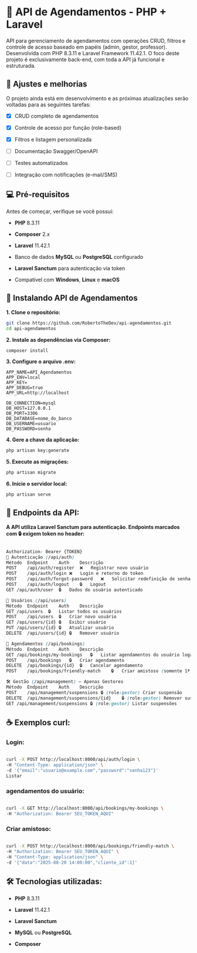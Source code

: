 # 📅 API de Agendamentos - PHP + Laravel
API para gerenciamento de agendamentos com operações CRUD, filtros e controle de acesso baseado em papéis (admin, gestor, professor).
Desenvolvida com PHP 8.3.11 e Laravel Framework 11.42.1.
O foco deste projeto é exclusivamente back-end, com toda a API já funcional e estruturada.

## 📌 Ajustes e melhorias
O projeto ainda está em desenvolvimento e as próximas atualizações serão voltadas para as seguintes tarefas:

 - [x] CRUD completo de agendamentos

 - [x] Controle de acesso por função (role-based)

 - [x] Filtros e listagem personalizada

 - [ ] Documentação Swagger/OpenAPI

 - [ ] Testes automatizados

 - [ ] Integração com notificações (e-mail/SMS)

## 💻 Pré-requisitos
Antes de começar, verifique se você possui:

- **PHP** 8.3.11

- **Composer** 2.x

- **Laravel** 11.42.1

- Banco de dados **MySQL** ou **PostgreSQL** configurado

- **Laravel Sanctum** para autenticação via token

- Compatível com **Windows**, **Linux** e **macOS**

## 🚀 Instalando API de Agendamentos
**1. Clone o repositório:**

```bash
git clone https://github.com/RobertoTheDev/api-agendamentos.git
cd api-agendamentos
```
**2. Instale as dependências via Composer:**

```bash
composer install
```
**3. Configure o arquivo .env:**

```env
APP_NAME=API_Agendamentos
APP_ENV=local
APP_KEY=
APP_DEBUG=true
APP_URL=http://localhost

DB_CONNECTION=mysql
DB_HOST=127.0.0.1
DB_PORT=3306
DB_DATABASE=nome_do_banco
DB_USERNAME=usuario
DB_PASSWORD=senha
```
**4. Gere a chave da aplicação:**

```bash
php artisan key:generate
```
**5. Execute as migrações:**

```bash
php artisan migrate
```
**6. Inicie o servidor local:**

```bash
php artisan serve
```
## 📡 Endpoints da API:
**A API utiliza Laravel Sanctum para autenticação.
Endpoints marcados com 🔒 exigem token no header:**

```css

Authorization: Bearer {TOKEN}
🔑 Autenticação (/api/auth)
Método	Endpoint	Auth	Descrição
POST	/api/auth/register	❌	Registrar novo usuário
POST	/api/auth/login	❌	Login e retorno do token
POST	/api/auth/forgot-password	❌	Solicitar redefinição de senha
POST	/api/auth/logout	🔒	Logout
GET	/api/auth/user	🔒	Dados do usuário autenticado

👤 Usuários (/api/users)
Método	Endpoint	Auth	Descrição
GET	/api/users	🔒	Listar todos os usuários
POST	/api/users	🔒	Criar novo usuário
GET	/api/users/{id}	🔒	Exibir usuário
PUT	/api/users/{id}	🔒	Atualizar usuário
DELETE	/api/users/{id}	🔒	Remover usuário

📅 Agendamentos (/api/bookings)
Método	Endpoint	Auth	Descrição
GET	/api/bookings/my-bookings	🔒	Listar agendamentos do usuário logado
POST	/api/bookings	🔒	Criar agendamento
DELETE	/api/bookings/{id}	🔒	Cancelar agendamento
POST	/api/bookings/friendly-match	🔒	Criar amistoso (somente 1ª e 3ª semana do mês)

🛠 Gestão (/api/management) – Apenas Gestores
Método	Endpoint	Auth	Descrição
POST	/api/management/suspensions	🔒 (role:gestor)	Criar suspensão
DELETE	/api/management/suspensions/{id}	🔒 (role:gestor)	Remover suspensão
GET	/api/management/suspensions	🔒 (role:gestor)	Listar suspensões
```
## ☕ Exemplos curl: 

### Login: 
```bash

curl -X POST http://localhost:8000/api/auth/login \
-H "Content-Type: application/json" \
-d '{"email":"usuario@example.com","password":"senha123"}'
Listar 
```
### agendamentos do usuário: 
```bash

curl -X GET http://localhost:8000/api/bookings/my-bookings \
-H "Authorization: Bearer SEU_TOKEN_AQUI"

```
### Criar amistoso: 
```bash

curl -X POST http://localhost:8000/api/bookings/friendly-match \
-H "Authorization: Bearer SEU_TOKEN_AQUI" \
-H "Content-Type: application/json" \
-d '{"data":"2025-08-20 14:00:00","cliente_id":1}'
```
## 🛠 Tecnologias utilizadas: 
- **PHP** 8.3.11

- **Laravel** 11.42.1

- **Laravel Sanctum**

- **MySQL** ou **PostgreSQL**

- **Composer**


